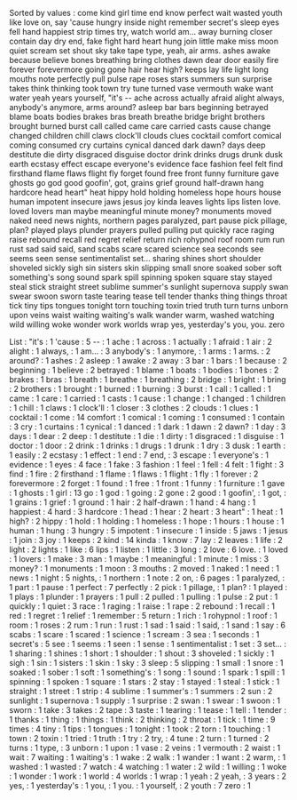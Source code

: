 Sorted by values :
come kind girl time end know perfect wait wasted youth like love on, say 'cause hungry inside night remember secret's sleep eyes fell hand happiest strip times try, watch world am... away burning closer contain day dry end, fake fight hard heart hung join little make miss moon quiet scream set shout sky take tape type, yeah, air arms. ashes awake because believe bones breathing bring clothes dawn dear door easily fire forever forevermore going gone hair hear high? keeps lay life light long mouths note perfectly pull pulse rape roses stars summers sun surprise takes think thinking took town try tune turned vase vermouth wake want water yeah years yourself, "it's -- ache across actually afraid alight always, anybody's anymore, arms around? asleep bar bars beginning betrayed blame boats bodies brakes bras breath breathe bridge bright brothers brought burned burst call called came care carried casts cause change changed children chill claws clock'll clouds clues cocktail comfort comical coming consumed cry curtains cynical danced dark dawn? days deep destitute die dirty disgraced disguise doctor drink drinks drugs drunk dusk earth ecstasy effect escape everyone's evidence face fashion feel felt find firsthand flame flaws flight fly forget found free front funny furniture gave ghosts go god good goofin', got, grains grief ground half-drawn hang hardcore head heart" heat hippy hold holding homeless hope hours house human impotent insecure jaws jesus joy kinda leaves lights lips listen love. loved lovers man maybe meaningful minute money? monuments moved naked need news nights, northern pages paralyzed, part pause pick pillage, plan? played plays plunder prayers pulled pulling put quickly race raging raise rebound recall red regret relief return rich rohypnol roof room rum run rust sad said said, sand scabs scare scared science sea seconds see seems seen sense sentimentalist set... sharing shines short shoulder shoveled sickly sigh sin sisters skin slipping small snore soaked sober soft something's song sound spark spill spinning spoken square stay stayed steal stick straight street sublime summer's sunlight supernova supply swan swear swoon sworn taste tearing tease tell tender thanks thing things throat tick tiny tips tongues tonight torn touching toxin tried truth turn turns unborn upon veins waist waiting waiting's walk wander warm, washed watching wild willing woke wonder work worlds wrap yes, yesterday's you, you. zero 

List :
"it's : 1
'cause : 5
-- : 1
ache : 1
across : 1
actually : 1
afraid : 1
air : 2
alight : 1
always, : 1
am... : 3
anybody's : 1
anymore, : 1
arms : 1
arms. : 2
around? : 1
ashes : 2
asleep : 1
awake : 2
away : 3
bar : 1
bars : 1
because : 2
beginning : 1
believe : 2
betrayed : 1
blame : 1
boats : 1
bodies : 1
bones : 2
brakes : 1
bras : 1
breath : 1
breathe : 1
breathing : 2
bridge : 1
bright : 1
bring : 2
brothers : 1
brought : 1
burned : 1
burning : 3
burst : 1
call : 1
called : 1
came : 1
care : 1
carried : 1
casts : 1
cause : 1
change : 1
changed : 1
children : 1
chill : 1
claws : 1
clock'll : 1
closer : 3
clothes : 2
clouds : 1
clues : 1
cocktail : 1
come : 14
comfort : 1
comical : 1
coming : 1
consumed : 1
contain : 3
cry : 1
curtains : 1
cynical : 1
danced : 1
dark : 1
dawn : 2
dawn? : 1
day : 3
days : 1
dear : 2
deep : 1
destitute : 1
die : 1
dirty : 1
disgraced : 1
disguise : 1
doctor : 1
door : 2
drink : 1
drinks : 1
drugs : 1
drunk : 1
dry : 3
dusk : 1
earth : 1
easily : 2
ecstasy : 1
effect : 1
end : 7
end, : 3
escape : 1
everyone's : 1
evidence : 1
eyes : 4
face : 1
fake : 3
fashion : 1
feel : 1
fell : 4
felt : 1
fight : 3
find : 1
fire : 2
firsthand : 1
flame : 1
flaws : 1
flight : 1
fly : 1
forever : 2
forevermore : 2
forget : 1
found : 1
free : 1
front : 1
funny : 1
furniture : 1
gave : 1
ghosts : 1
girl : 13
go : 1
god : 1
going : 2
gone : 2
good : 1
goofin', : 1
got, : 1
grains : 1
grief : 1
ground : 1
hair : 2
half-drawn : 1
hand : 4
hang : 1
happiest : 4
hard : 3
hardcore : 1
head : 1
hear : 2
heart : 3
heart" : 1
heat : 1
high? : 2
hippy : 1
hold : 1
holding : 1
homeless : 1
hope : 1
hours : 1
house : 1
human : 1
hung : 3
hungry : 5
impotent : 1
insecure : 1
inside : 5
jaws : 1
jesus : 1
join : 3
joy : 1
keeps : 2
kind : 14
kinda : 1
know : 7
lay : 2
leaves : 1
life : 2
light : 2
lights : 1
like : 6
lips : 1
listen : 1
little : 3
long : 2
love : 6
love. : 1
loved : 1
lovers : 1
make : 3
man : 1
maybe : 1
meaningful : 1
minute : 1
miss : 3
money? : 1
monuments : 1
moon : 3
mouths : 2
moved : 1
naked : 1
need : 1
news : 1
night : 5
nights, : 1
northern : 1
note : 2
on, : 6
pages : 1
paralyzed, : 1
part : 1
pause : 1
perfect : 7
perfectly : 2
pick : 1
pillage, : 1
plan? : 1
played : 1
plays : 1
plunder : 1
prayers : 1
pull : 2
pulled : 1
pulling : 1
pulse : 2
put : 1
quickly : 1
quiet : 3
race : 1
raging : 1
raise : 1
rape : 2
rebound : 1
recall : 1
red : 1
regret : 1
relief : 1
remember : 5
return : 1
rich : 1
rohypnol : 1
roof : 1
room : 1
roses : 2
rum : 1
run : 1
rust : 1
sad : 1
said : 1
said, : 1
sand : 1
say : 6
scabs : 1
scare : 1
scared : 1
science : 1
scream : 3
sea : 1
seconds : 1
secret's : 5
see : 1
seems : 1
seen : 1
sense : 1
sentimentalist : 1
set : 3
set... : 1
sharing : 1
shines : 1
short : 1
shoulder : 1
shout : 3
shoveled : 1
sickly : 1
sigh : 1
sin : 1
sisters : 1
skin : 1
sky : 3
sleep : 5
slipping : 1
small : 1
snore : 1
soaked : 1
sober : 1
soft : 1
something's : 1
song : 1
sound : 1
spark : 1
spill : 1
spinning : 1
spoken : 1
square : 1
stars : 2
stay : 1
stayed : 1
steal : 1
stick : 1
straight : 1
street : 1
strip : 4
sublime : 1
summer's : 1
summers : 2
sun : 2
sunlight : 1
supernova : 1
supply : 1
surprise : 2
swan : 1
swear : 1
swoon : 1
sworn : 1
take : 3
takes : 2
tape : 3
taste : 1
tearing : 1
tease : 1
tell : 1
tender : 1
thanks : 1
thing : 1
things : 1
think : 2
thinking : 2
throat : 1
tick : 1
time : 9
times : 4
tiny : 1
tips : 1
tongues : 1
tonight : 1
took : 2
torn : 1
touching : 1
town : 2
toxin : 1
tried : 1
truth : 1
try : 2
try, : 4
tune : 2
turn : 1
turned : 2
turns : 1
type, : 3
unborn : 1
upon : 1
vase : 2
veins : 1
vermouth : 2
waist : 1
wait : 7
waiting : 1
waiting's : 1
wake : 2
walk : 1
wander : 1
want : 2
warm, : 1
washed : 1
wasted : 7
watch : 4
watching : 1
water : 2
wild : 1
willing : 1
woke : 1
wonder : 1
work : 1
world : 4
worlds : 1
wrap : 1
yeah : 2
yeah, : 3
years : 2
yes, : 1
yesterday's : 1
you, : 1
you. : 1
yourself, : 2
youth : 7
zero : 1

